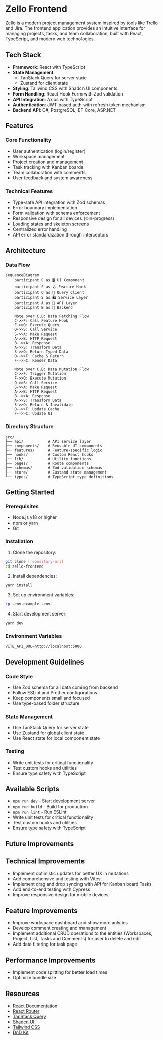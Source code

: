 # Zello Frontend

Zello is a modern project management system inspired by tools like Trello and Jira. The frontend application provides an intuitive interface for managing projects, tasks, and team collaboration, built with React, TypeScript, and modern web technologies.

## Tech Stack

- **Framework**: React with TypeScript
- **State Management**: 
  - TanStack Query for server state
  - Zustand for client state
- **Styling**: Tailwind CSS with Shadcn UI components
- **Form Handling**: React Hook Form with Zod validation
- **API Integration**: Axios with TypeScript
- **Authentication**: JWT-based auth with refresh token mechanism
- **Backend API**: C#, PostgreSQL, EF Core, ASP.NET

## Features

### Core Functionality
- User authentication (login/register)
- Workspace management
- Project creation and management
- Task tracking with Kanban boards
- Team collaboration with comments
- User feedback and system awareness

### Technical Features
- Type-safe API integration with Zod schemas
- Error boundary implementation
- Form validation with schema enforcement
- Responsive design for all devices (⏰in-progress)
- Loading states and skeleton screens
- Centralized error handling
- API error standardization through interceptors

## Architecture

### Data Flow

```mermaid
sequenceDiagram
    participant C as 🖥️ UI Component
    participant F as 🪝 Feature Hook
    participant Q as 🔄 Query Client
    participant S as 🛍️ Service Layer
    participant A as 🔀 API Layer
    participant B as 🚀 Backend

    Note over C,B: Data Fetching Flow
    C->>F: Call Feature Hook
    F->>Q: Execute Query
    Q->>S: Call Service
    S->>A: Make Request
    A->>B: HTTP Request
    B-->>A: Response
    A->>S: Transform Data
    S->>Q: Return Typed Data
    Q-->>F: Cache & Return
    F-->>C: Render Data

    Note over C,B: Data Mutation Flow
    C->>F: Trigger Mutation
    F->>Q: Execute Mutation
    Q->>S: Call Service
    S->>A: Make Request
    A->>B: HTTP Request
    B-->>A: Response
    A->>S: Transform Data
    S->>Q: Return & Invalidate
    Q-->>F: Update Cache
    F-->>C: Update UI
```

### Directory Structure

```
src/
├── api/           # API service layer
├── components/    # Reusable UI components
├── features/      # Feature-specific logic
├── hooks/         # Custom React hooks
├── lib/           # Utility functions
├── pages/         # Route components
├── schemas/       # Zod validation schemas
├── store/         # Zustand state management
└── types/         # TypeScript type definitions
```

## Getting Started

### Prerequisites
- Node.js v18 or higher
- npm or yarn
- Git

### Installation

1. Clone the repository:
```bash
git clone [repository-url]
cd zello-frontend
```

2. Install dependencies:
```bash
yarn install
```

3. Set up environment variables:
```bash
cp .env.example .env
```

4. Start development server:
```bash
yarn dev
```

### Environment Variables

```env
VITE_API_URL=http://localhost:5000
```

## Development Guidelines

### Code Style
- Use Zod schema for all data coming from backend 
- Follow ESLint and Prettier configurations
- Keep components small and focused
- Use type-based folder structure

### State Management
- Use TanStack Query for server state
- Use Zustand for global client state
- Use React state for local component state

### Testing
- Write unit tests for critical functionality
- Test custom hooks and utilities
- Ensure type safety with TypeScript

## Available Scripts

- `npm run dev` - Start development server
- `npm run build` - Build for production
- `npm run lint` - Run ESLint
- Write unit tests for critical functionality
- Test custom hooks and utilities
- Ensure type safety with TypeScript

## Future Improvements

## Technical Improvements
- Implement optimistic updates for better UX in mutations
- Add comprehensive unit testing with Vitest
- Implement drag and drop syncing with API for Kanban board Tasks
- Add end-to-end testing with Cypress
- Improve responsive design for mobile devices

## Feature Improvements
- Improve workspace dashboard and show more anlytics
- Develop comment creating and management
- Implement additional CRUD operations to the entities (Workspaces, Project, List, Tasks and Comments) for user to delete and edit
- Add data filtering for task page

## Performance Improvements
- Implement code splitting for better load times
- Optimize bundle size

## Resources

- [React Documentation](https://react.dev)
- [React Router](https://reactrouter.com/)
- [TanStack Query](https://tanstack.com/query)
- [Shadcn UI](https://ui.shadcn.com)
- [Tailwind CSS](https://tailwindcss.com)
- [DnD Kit](https://dndkit.com/)